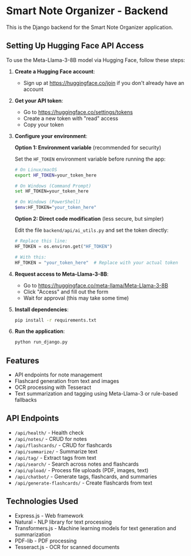# Smart Note Organizer - Backend

This is the Django backend for the Smart Note Organizer application.

## Setting Up Hugging Face API Access

To use the Meta-Llama-3-8B model via Hugging Face, follow these steps:

1. **Create a Hugging Face account**:
   - Sign up at https://huggingface.co/join if you don't already have an account

2. **Get your API token**:
   - Go to https://huggingface.co/settings/tokens
   - Create a new token with "read" access
   - Copy your token

3. **Configure your environment**:

   **Option 1: Environment variable** (recommended for security)
   
   Set the `HF_TOKEN` environment variable before running the app:
   
   ```bash
   # On Linux/macOS
   export HF_TOKEN=your_token_here
   
   # On Windows (Command Prompt)
   set HF_TOKEN=your_token_here
   
   # On Windows (PowerShell)
   $env:HF_TOKEN="your_token_here"
   ```

   **Option 2: Direct code modification** (less secure, but simpler)
   
   Edit the file `backend/api/ai_utils.py` and set the token directly:
   
   ```python
   # Replace this line:
   HF_TOKEN = os.environ.get("HF_TOKEN")
   
   # With this:
   HF_TOKEN = "your_token_here"  # Replace with your actual token
   ```

4. **Request access to Meta-Llama-3-8B**:
   - Go to https://huggingface.co/meta-llama/Meta-Llama-3-8B
   - Click "Access" and fill out the form
   - Wait for approval (this may take some time)

5. **Install dependencies**:
   ```bash
   pip install -r requirements.txt
   ```

6. **Run the application**:
   ```bash
   python run_django.py
   ```

## Features

- API endpoints for note management
- Flashcard generation from text and images
- OCR processing with Tesseract
- Text summarization and tagging using Meta-Llama-3 or rule-based fallbacks

## API Endpoints

- `/api/health/` - Health check
- `/api/notes/` - CRUD for notes
- `/api/flashcards/` - CRUD for flashcards
- `/api/summarize/` - Summarize text
- `/api/tag/` - Extract tags from text
- `/api/search/` - Search across notes and flashcards
- `/api/upload/` - Process file uploads (PDF, images, text)
- `/api/chatbot/` - Generate tags, flashcards, and summaries
- `/api/generate-flashcards/` - Create flashcards from text

## Technologies Used

- Express.js - Web framework
- Natural - NLP library for text processing
- Transformers.js - Machine learning models for text generation and summarization
- PDF-lib - PDF processing
- Tesseract.js - OCR for scanned documents 